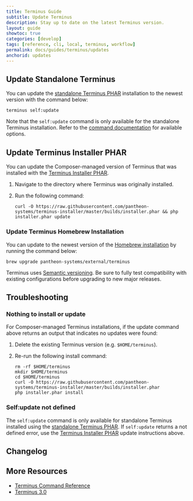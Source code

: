 ```yaml
---
title: Terminus Guide
subtitle: Update Terminus
description: Stay up to date on the latest Terminus version.
layout: guide
showtoc: true
categories: [develop]
tags: [reference, cli, local, terminus, workflow]
permalink: docs/guides/terminus/updates
anchorid: updates
---
```


<TerminusVersion text="Update to the Current Release" />

## Update Standalone Terminus

You can update the [standalone Terminus PHAR](/terminus/install#standalone-terminus-phar) installation to the newest version with the command below:

```bash{promptUser: user}
terminus self:update
```

Note that the `self:update` command is only available for the standalone Terminus installation. Refer to the [command documentation](/terminus/commands/terminus/commands/self-update) for available options.

## Update Terminus Installer PHAR

You can update the Composer-managed version of Terminus that was installed with the [Terminus Installer PHAR](/terminus/install#terminus-installer-phar).

1. Navigate to the directory where Terminus was originally installed.

1. Run the following command:

    ```bash{promptUser: user}
    curl -O https://raw.githubusercontent.com/pantheon-systems/terminus-installer/master/builds/installer.phar && php installer.phar update
    ```

### Update Terminus Homebrew Installation

You can update to the newest version of the [Homebrew installation](/terminus/install#homebrew-installation) by running the command below:

```bash{promptUser: user}
brew upgrade pantheon-systems/external/terminus
```

<Alert title="Note" type="info">

Terminus uses [Semantic versioning](https://semver.org/). Be sure to fully test compatibility with existing configurations before upgrading to new major releases.

</Alert>


## Troubleshooting

### Nothing to install or update

For Composer-managed Terminus installations, if the update command above returns an output that indicates no updates were found:

1. Delete the existing Terminus version (e.g. `$HOME/terminus`).

1. Re-run the following install command:

    ```bash{promptUser: user}
    rm -rf $HOME/terminus
    mkdir $HOME/terminus
    cd $HOME/terminus
    curl -O https://raw.githubusercontent.com/pantheon-systems/terminus-installer/master/builds/installer.phar
    php installer.phar install
    ```

### Self:update not defined

The `self:update` command is only available for standalone Terminus installed using the [standalone Terminus PHAR](/terminus/install#standalone-terminus-phar). If `self:update` returns a not defined error, use the [Terminus Installer PHAR](#update-terminus-installer-phar) update instructions above.

## Changelog

<Releases />

## More Resources

- [Terminus Command Reference](/terminus/commands)
- [Terminus 3.0](/terminus/updates)
